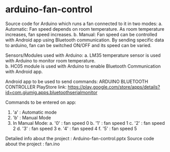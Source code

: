 # arduino-fan-control

Source code for Arduino which runs a fan connected to it in two modes:
  a. Automatic: Fan speed depends on room temperature. As room temperature increases, fan speed increases.
  b. Manual: Fan speed can be controlled with Android app using Bluetooth communication. By sending specific data to arduino, fan can be 
     switched ON/OFF and its speed can be varied.

Sensors/Modules used with Arduino:
  a. LM35 temperature sensor is used with Arduino to monitor room temperature.  
  b. HC05 module is used with Arduino to enable Bluetooth Communication with Android app.

Android app to be used to send commands: ARDUINO BLUETOOTH CONTROLLER 
PlayStore link: https://play.google.com/store/apps/details?id=com.giumig.apps.bluetoothserialmonitor

Commands to be entered on app:
  1. 'a' : Automatic mode
  2. 'b' : Manual Mode
  3.  In Manual Mode:
  a.  '0' : fan speed 0
  b.  '1' : fan speed 1
  c.  '2' : fan speed 2
  d.  '3' : fan speed 3
  e.  '4' : fan speed 4
  f.  '5' : fan speed 5
    
 Detailed info about the project  : Arduino-fan-control.pptx
 Source code about the project    : fan.ino 
    


